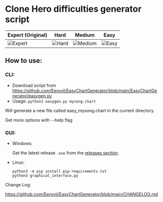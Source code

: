 
# Clone Hero difficulties generator script

| Expert (Original) | Hard | Medium | Easy |
| ----------- | ----------- | ----------- | ----------- |
| ![Expert](https://i.imgur.com/WtG1GTv.png) | ![Hard](https://i.imgur.com/AdyUjtP.png) | ![Medium](https://i.imgur.com/9jMFUvl.png) | ![Easy](https://i.imgur.com/9qaDY8b.png) |

## How to use:

### CLI:

* Download script from https://github.com/Eerovil/EasyChartGenerator/blob/main/EasyChartGenerator/easygen.py
* Usage: `python3 easygen.py mysong.chart`

Will generate a new file called easy_mysong.chart in the current directory.

Get more options with --help flag

### GUI:

* Windows:

  Get the latest release `.exe` from the [releases section](https://github.com/Eerovil/EasyChartGenerator/releases).


* Linux:
  ```
  python3 -m pip install pip-requirements.txt
  python3 graphical_interface.py
  ```


Change Log:

https://github.com/Eerovil/EasyChartGenerator/blob/main/CHANGELOG.md
